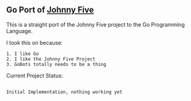 Go Port of [Johnny Five](https://github.com/rwaldron/johnny-five)
-----------------------------------------------------------------

This is a straight port of the Johnny Five project to the Go
Programming Language.

I took this on because:

    1. I like Go
    2. I like the Johnny Five Project
    3. GoBots totally needs to be a thing

Current Project Status:
~~~~~~~~~~~~~~~~~~~~~~

Initial Implementation, nothing working yet
